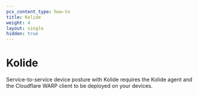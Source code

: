 ```yaml
---
pcx_content_type: how-to
title: Kolide
weight: 4
layout: single
hidden: true
---
```


# Kolide

Service-to-service device posture with Kolide requires the Kolide agent and the Cloudflare WARP client to be deployed on your devices.
